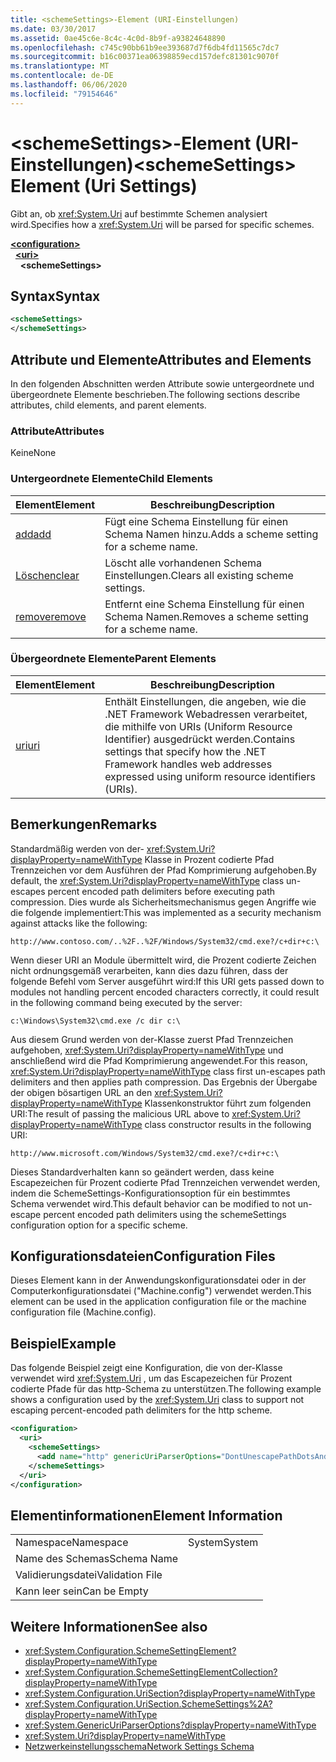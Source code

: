 ```yaml
---
title: <schemeSettings>-Element (URI-Einstellungen)
ms.date: 03/30/2017
ms.assetid: 0ae45c6e-8c4c-4c0d-8b9f-a93824648890
ms.openlocfilehash: c745c90bb61b9ee393687d7f6db4fd11565c7dc7
ms.sourcegitcommit: b16c00371ea06398859ecd157defc81301c9070f
ms.translationtype: MT
ms.contentlocale: de-DE
ms.lasthandoff: 06/06/2020
ms.locfileid: "79154646"
---
```

# <a name="schemesettings-element-uri-settings"></a><span data-ttu-id="a3cab-102">\<schemeSettings>-Element (URI-Einstellungen)</span><span class="sxs-lookup"><span data-stu-id="a3cab-102">\<schemeSettings> Element (Uri Settings)</span></span>
<span data-ttu-id="a3cab-103">Gibt an, ob <xref:System.Uri> auf bestimmte Schemen analysiert wird.</span><span class="sxs-lookup"><span data-stu-id="a3cab-103">Specifies how a <xref:System.Uri> will be parsed for specific schemes.</span></span>  
  
[**\<configuration>**](../configuration-element.md)  
&nbsp;&nbsp;[**\<uri>**](uri-element-uri-settings.md)  
&nbsp;&nbsp;&nbsp;&nbsp;**\<schemeSettings>**  
  
## <a name="syntax"></a><span data-ttu-id="a3cab-104">Syntax</span><span class="sxs-lookup"><span data-stu-id="a3cab-104">Syntax</span></span>  
  
```xml  
<schemeSettings>
</schemeSettings>  
```  
  
## <a name="attributes-and-elements"></a><span data-ttu-id="a3cab-105">Attribute und Elemente</span><span class="sxs-lookup"><span data-stu-id="a3cab-105">Attributes and Elements</span></span>  
 <span data-ttu-id="a3cab-106">In den folgenden Abschnitten werden Attribute sowie untergeordnete und übergeordnete Elemente beschrieben.</span><span class="sxs-lookup"><span data-stu-id="a3cab-106">The following sections describe attributes, child elements, and parent elements.</span></span>  
  
### <a name="attributes"></a><span data-ttu-id="a3cab-107">Attribute</span><span class="sxs-lookup"><span data-stu-id="a3cab-107">Attributes</span></span>  
 <span data-ttu-id="a3cab-108">Keine</span><span class="sxs-lookup"><span data-stu-id="a3cab-108">None</span></span>  
  
### <a name="child-elements"></a><span data-ttu-id="a3cab-109">Untergeordnete Elemente</span><span class="sxs-lookup"><span data-stu-id="a3cab-109">Child Elements</span></span>  
  
|<span data-ttu-id="a3cab-110">**Element**</span><span class="sxs-lookup"><span data-stu-id="a3cab-110">**Element**</span></span>|<span data-ttu-id="a3cab-111">**Beschreibung**</span><span class="sxs-lookup"><span data-stu-id="a3cab-111">**Description**</span></span>|  
|-----------------|---------------------|  
|[<span data-ttu-id="a3cab-112">add</span><span class="sxs-lookup"><span data-stu-id="a3cab-112">add</span></span>](add-element-for-schemesettings-uri-settings.md)|<span data-ttu-id="a3cab-113">Fügt eine Schema Einstellung für einen Schema Namen hinzu.</span><span class="sxs-lookup"><span data-stu-id="a3cab-113">Adds a scheme setting for a scheme name.</span></span>|  
|[<span data-ttu-id="a3cab-114">Löschen</span><span class="sxs-lookup"><span data-stu-id="a3cab-114">clear</span></span>](clear-element-for-schemesettings-uri-settings.md)|<span data-ttu-id="a3cab-115">Löscht alle vorhandenen Schema Einstellungen.</span><span class="sxs-lookup"><span data-stu-id="a3cab-115">Clears all existing scheme settings.</span></span>|  
|[<span data-ttu-id="a3cab-116">remove</span><span class="sxs-lookup"><span data-stu-id="a3cab-116">remove</span></span>](remove-element-for-schemesettings-uri-settings.md)|<span data-ttu-id="a3cab-117">Entfernt eine Schema Einstellung für einen Schema Namen.</span><span class="sxs-lookup"><span data-stu-id="a3cab-117">Removes a scheme setting for a scheme name.</span></span>|  
  
### <a name="parent-elements"></a><span data-ttu-id="a3cab-118">Übergeordnete Elemente</span><span class="sxs-lookup"><span data-stu-id="a3cab-118">Parent Elements</span></span>  
  
|<span data-ttu-id="a3cab-119">**Element**</span><span class="sxs-lookup"><span data-stu-id="a3cab-119">**Element**</span></span>|<span data-ttu-id="a3cab-120">**Beschreibung**</span><span class="sxs-lookup"><span data-stu-id="a3cab-120">**Description**</span></span>|  
|-----------------|---------------------|  
|[<span data-ttu-id="a3cab-121">uri</span><span class="sxs-lookup"><span data-stu-id="a3cab-121">uri</span></span>](uri-element-uri-settings.md)|<span data-ttu-id="a3cab-122">Enthält Einstellungen, die angeben, wie die .NET Framework Webadressen verarbeitet, die mithilfe von URIs (Uniform Resource Identifier) ausgedrückt werden.</span><span class="sxs-lookup"><span data-stu-id="a3cab-122">Contains settings that specify how the .NET Framework handles web addresses expressed using uniform resource identifiers (URIs).</span></span>|  
  
## <a name="remarks"></a><span data-ttu-id="a3cab-123">Bemerkungen</span><span class="sxs-lookup"><span data-stu-id="a3cab-123">Remarks</span></span>  
 <span data-ttu-id="a3cab-124">Standardmäßig werden von der- <xref:System.Uri?displayProperty=nameWithType> Klasse in Prozent codierte Pfad Trennzeichen vor dem Ausführen der Pfad Komprimierung aufgehoben.</span><span class="sxs-lookup"><span data-stu-id="a3cab-124">By default, the <xref:System.Uri?displayProperty=nameWithType> class un-escapes percent encoded path delimiters before executing path compression.</span></span> <span data-ttu-id="a3cab-125">Dies wurde als Sicherheitsmechanismus gegen Angriffe wie die folgende implementiert:</span><span class="sxs-lookup"><span data-stu-id="a3cab-125">This was implemented as a security mechanism against attacks like the following:</span></span>  
  
 `http://www.contoso.com/..%2F..%2F/Windows/System32/cmd.exe?/c+dir+c:\`  
  
 <span data-ttu-id="a3cab-126">Wenn dieser URI an Module übermittelt wird, die Prozent codierte Zeichen nicht ordnungsgemäß verarbeiten, kann dies dazu führen, dass der folgende Befehl vom Server ausgeführt wird:</span><span class="sxs-lookup"><span data-stu-id="a3cab-126">If this URI gets passed down to modules not handling percent encoded characters correctly, it could result in the following command being executed by the server:</span></span>  
  
 `c:\Windows\System32\cmd.exe /c dir c:\`  
  
 <span data-ttu-id="a3cab-127">Aus diesem Grund werden von der-Klasse zuerst Pfad Trennzeichen aufgehoben, <xref:System.Uri?displayProperty=nameWithType> und anschließend wird die Pfad Komprimierung angewendet.</span><span class="sxs-lookup"><span data-stu-id="a3cab-127">For this reason, <xref:System.Uri?displayProperty=nameWithType> class first un-escapes path delimiters and then applies path compression.</span></span> <span data-ttu-id="a3cab-128">Das Ergebnis der Übergabe der obigen bösartigen URL an den <xref:System.Uri?displayProperty=nameWithType> Klassenkonstruktor führt zum folgenden URI:</span><span class="sxs-lookup"><span data-stu-id="a3cab-128">The result of passing the malicious URL above to <xref:System.Uri?displayProperty=nameWithType> class constructor results in the following URI:</span></span>  
  
 `http://www.microsoft.com/Windows/System32/cmd.exe?/c+dir+c:\`  
  
 <span data-ttu-id="a3cab-129">Dieses Standardverhalten kann so geändert werden, dass keine Escapezeichen für Prozent codierte Pfad Trennzeichen verwendet werden, indem die SchemeSettings-Konfigurationsoption für ein bestimmtes Schema verwendet wird.</span><span class="sxs-lookup"><span data-stu-id="a3cab-129">This default behavior can be modified to not un-escape percent encoded path delimiters using the schemeSettings configuration option for a specific scheme.</span></span>  
  
## <a name="configuration-files"></a><span data-ttu-id="a3cab-130">Konfigurationsdateien</span><span class="sxs-lookup"><span data-stu-id="a3cab-130">Configuration Files</span></span>  
 <span data-ttu-id="a3cab-131">Dieses Element kann in der Anwendungskonfigurationsdatei oder in der Computerkonfigurationsdatei ("Machine.config") verwendet werden.</span><span class="sxs-lookup"><span data-stu-id="a3cab-131">This element can be used in the application configuration file or the machine configuration file (Machine.config).</span></span>  
  
## <a name="example"></a><span data-ttu-id="a3cab-132">Beispiel</span><span class="sxs-lookup"><span data-stu-id="a3cab-132">Example</span></span>  
 <span data-ttu-id="a3cab-133">Das folgende Beispiel zeigt eine Konfiguration, die von der-Klasse verwendet wird <xref:System.Uri> , um das Escapezeichen für Prozent codierte Pfade für das http-Schema zu unterstützen.</span><span class="sxs-lookup"><span data-stu-id="a3cab-133">The following example shows a configuration used by the <xref:System.Uri> class to support not escaping percent-encoded path delimiters for the http scheme.</span></span>  
  
```xml  
<configuration>  
  <uri>  
    <schemeSettings>  
      <add name="http" genericUriParserOptions="DontUnescapePathDotsAndSlashes"/>  
    </schemeSettings>  
  </uri>  
</configuration>  
```  
  
## <a name="element-information"></a><span data-ttu-id="a3cab-134">Elementinformationen</span><span class="sxs-lookup"><span data-stu-id="a3cab-134">Element Information</span></span>  
  
|||
|-|-|  
|<span data-ttu-id="a3cab-135">Namespace</span><span class="sxs-lookup"><span data-stu-id="a3cab-135">Namespace</span></span>|<span data-ttu-id="a3cab-136">System</span><span class="sxs-lookup"><span data-stu-id="a3cab-136">System</span></span>|  
|<span data-ttu-id="a3cab-137">Name des Schemas</span><span class="sxs-lookup"><span data-stu-id="a3cab-137">Schema Name</span></span>||  
|<span data-ttu-id="a3cab-138">Validierungsdatei</span><span class="sxs-lookup"><span data-stu-id="a3cab-138">Validation File</span></span>||  
|<span data-ttu-id="a3cab-139">Kann leer sein</span><span class="sxs-lookup"><span data-stu-id="a3cab-139">Can be Empty</span></span>||  
  
## <a name="see-also"></a><span data-ttu-id="a3cab-140">Weitere Informationen</span><span class="sxs-lookup"><span data-stu-id="a3cab-140">See also</span></span>

- <xref:System.Configuration.SchemeSettingElement?displayProperty=nameWithType>
- <xref:System.Configuration.SchemeSettingElementCollection?displayProperty=nameWithType>
- <xref:System.Configuration.UriSection?displayProperty=nameWithType>
- <xref:System.Configuration.UriSection.SchemeSettings%2A?displayProperty=nameWithType>
- <xref:System.GenericUriParserOptions?displayProperty=nameWithType>
- <xref:System.Uri?displayProperty=nameWithType>
- [<span data-ttu-id="a3cab-141">Netzwerkeinstellungsschema</span><span class="sxs-lookup"><span data-stu-id="a3cab-141">Network Settings Schema</span></span>](index.md)
